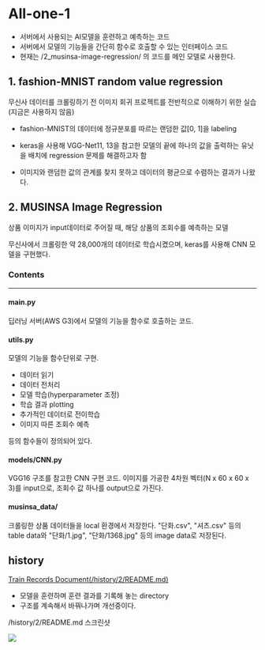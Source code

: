 # All-one-1
- 서버에서 사용되는 AI모델을 훈련하고 예측하는 코드
- 서버에서 모델의 기능들을 간단히 함수로 호출할 수 있는 인터페이스 코드
- 현재는 /2_musinsa-image-regression/ 의 코드를 메인 모델로 사용한다.

## 1. fashion-MNIST random value regression
무신사 데이터를 크롤링하기 전 이미지 회귀 프로젝트를 전반적으로 이해하기 위한 실습(지금은 사용하지 않음)

- fashion-MNIST의 데이터에 정규분포를 따르는 랜덤한 값[0, 1]을 labeling

- keras을 사용해 VGG-Net11, 13을 참고한 모델의 끝에 하나의 값을 출력하는 유닛을 배치에 regression 문제를 해결하고자 함

- 이미지와 랜덤한 값의 관계를 찾지 못하고 데이터의 평균으로 수렴하는 결과가 나왔다.


## 2. MUSINSA Image Regression

상품 이미지가 input데이터로 주어질 때, 해당 상품의 조회수를 예측하는 모델

무신사에서 크롤링한 약 28,000개의 데이터로 학습시켰으며, keras를 사용해 CNN 모델을 구현했다.

### Contents
--------------
#### main.py
딥러닝 서버(AWS G3)에서 모델의 기능을 함수로 호출하는 코드.

#### utils.py
모델의 기능을 함수단위로 구현.
- 데이터 읽기
- 데이터 전처리
- 모델 학습(hyperparameter 조정)
- 학습 결과 plotting
- 추가적인 데이터로 전이학습
- 이미지 따른 조회수 예측

등의 함수들이 정의되어 있다.

#### models/CNN.py
VGG16 구조를 참고한 CNN 구현 코드.
이미지를 가공한 4차원 벡터(N x 60 x 60 x 3)를 input으로, 조회수 값 하나를 output으로 가진다.

#### musinsa_data/
크롤링한 상품 데이터들을 local 환경에서 저장한다.
"단화.csv", "셔츠.csv" 등의 table data와
"단화/1.jpg", "단화/1368.jpg" 등의 image data로 저장된다.

## history
[Train Records Document(/history/2/README.md)](https://13.125.91.162/swmaestro/all-one-1/blob/master/history/2/README.md)
- 모델을 훈련하며 훈련 결과를 기록해 놓는 directory
- 구조를 계속해서 바꿔나가며 개선중이다.

/history/2/README.md 스크린샷
<div>
 <img src="/swmaestro/all-one-1/raw/master/history/2/images/screenshot.png"/>
</div>